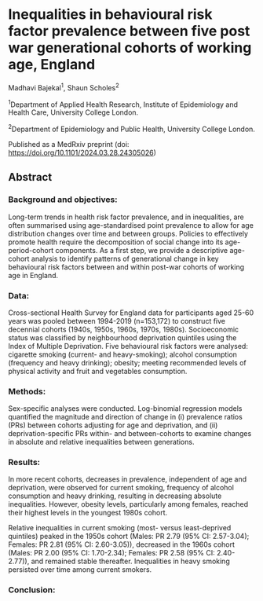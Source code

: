 # Inequalities in behavioural risk factor prevalence between five post war generational cohorts of working age, England
Madhavi Bajekal<sup>1</sup>, Shaun Scholes<sup>2</sup>

<sup>1</sup>Department of Applied Health Research, Institute of Epidemiology and Health Care, University College London.

<sup>2</sup>Department of Epidemiology and Public Health, University College London.

Published as a MedRxiv preprint (doi: https://doi.org/10.1101/2024.03.28.24305026)

## Abstract
### Background and objectives:
Long-term trends in health risk factor prevalence, and in inequalities, are often summarised using age-standardised point prevalence to allow for age distribution changes over time and between groups. Policies to effectively promote health require the decomposition of social change into its age-period-cohort components. As a first step, we provide a descriptive age-cohort analysis to identify patterns of generational change in key behavioural risk factors between and within post-war cohorts of working age in England.
### Data:
Cross-sectional Health Survey for England data for participants aged 25-60 years was pooled between 1994-2019 (n=153,172) to construct five decennial cohorts (1940s, 1950s, 1960s, 1970s, 1980s). Socioeconomic status was classified by neighbourhood deprivation quintiles using the Index of Multiple Deprivation. Five behavioural risk factors were analysed: cigarette smoking (current- and heavy-smoking); alcohol consumption (frequency and heavy drinking); obesity; meeting recommended levels of physical activity and fruit and vegetables consumption. 
### Methods:
Sex-specific analyses were conducted. Log-binomial regression models quantified the magnitude and direction of change in (i) prevalence ratios (PRs) between cohorts adjusting for age and deprivation, and (ii) deprivation-specific PRs within- and between-cohorts to examine changes in absolute and relative inequalities between generations.
### Results:
In more recent cohorts, decreases in prevalence, independent of age and deprivation, were observed for current smoking, frequency of alcohol consumption and heavy drinking, resulting in decreasing absolute inequalities. However, obesity levels, particularly among females, reached their highest levels in the youngest 1980s cohort.

Relative inequalities in current smoking (most- versus least-deprived quintiles) peaked in the 1950s cohort (Males: PR 2.79 (95% CI: 2.57-3.04); Females: PR 2.81 (95% CI: 2.60-3.05)), decreased in the 1960s cohort (Males: PR 2.00 (95% CI: 1.70-2.34); Females: PR 2.58 (95% CI: 2.40-2.77)), and remained stable thereafter. Inequalities in heavy smoking persisted over time among current smokers.


### Conclusion:

